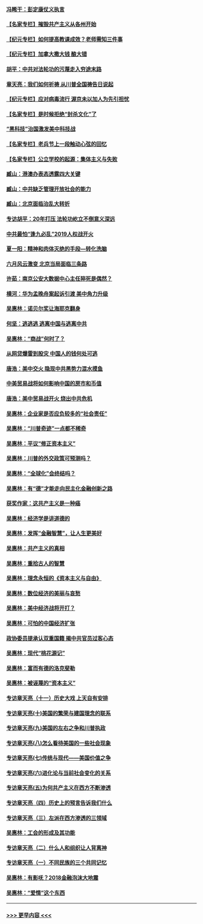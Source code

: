 #### [冯睎干：彭定康仗义执言](../pages/nsc423/n13573222.md?t=03140704) 
#### [【名家专栏】摧毁共产主义从各州开始](../pages/nsc423/n13076376.md?t=03140704) 
#### [【纪元专栏】如何提高教课成效？老师需知三件事](../pages/nsc423/n12417848.md?t=03140704) 
#### [【纪元专栏】加拿大撒大钱 酿大错](../pages/nsc423/n12406564.md?t=03140704) 
#### [胡平：中共对法轮功的污蔑走入穷途末路](../pages/nsc423/n12266737.md?t=03140704) 
#### [章天亮：我们如何祈祷 从川普全国祷告日说起](../pages/nsc423/n11944627.md?t=03140704) 
#### [【纪元专栏】应对病毒流行 渥京未以加人为先引担忧](../pages/nsc423/n11875714.md?t=03140704) 
#### [【名家专栏】是时候拒绝“封杀文化”了](../pages/nsc423/n11814093.md?t=03140704) 
#### [“黑科技”治国激发美中科技战](../pages/nsc423/n11638056.md?t=03140704) 
#### [【名家专栏】老兵节上一段触动心弦的回忆](../pages/nsc423/n11646016.md?t=03140704) 
#### [【名家专栏】公立学校的起源：集体主义与失败](../pages/nsc423/n11601833.md?t=03140704) 
#### [臧山：港澳办表态透露四大关键](../pages/nsc423/n11421628.md?t=03140704) 
#### [臧山：中共缺乏管理开放社会的能力](../pages/nsc423/n11407457.md?t=03140704) 
#### [臧山：北京面临治乱大转折](../pages/nsc423/n11406895.md?t=03140704) 
#### [专访胡平：20年打压 法轮功屹立不倒意义深远](../pages/nsc423/n11398800.md?t=03140704) 
#### [中共最怕“逢九必乱”2019人权战开火](../pages/nsc423/n11385248.md?t=03140704) 
#### [夏一阳：精神和肉体灭绝的手段—转化洗脑](../pages/nsc423/n11368250.md?t=03140704) 
#### [六月风云激变 北京当局面临三条路](../pages/nsc423/n11313668.md?t=03140704) 
#### [许茹：南京公安大数据中心主任猝死是偶然？](../pages/nsc423/n11064744.md?t=03140704) 
#### [横河：华为孟晚舟案起诉引渡 美中角力升级](../pages/nsc423/n11027230.md?t=03140704) 
#### [吴惠林：诺贝尔奖让海耶克翻身](../pages/nsc423/n10890049.md?t=03140704) 
#### [何坚：逃逃逃 逃离中国与逃离中共](../pages/nsc423/n10592891.md?t=03140704) 
#### [吴惠林：“商战”何时了？](../pages/nsc423/n10573558.md?t=03140704) 
#### [从网贷爆雷到股灾 中国人的钱何处可逃](../pages/nsc423/n10572800.md?t=03140704) 
#### [唐浩：美中交火 隐现中共黑势力混水摸鱼](../pages/nsc423/n10544040.md?t=03140704) 
#### [中美贸易战将如何影响中国的房市和币值](../pages/nsc423/n10543697.md?t=03140704) 
#### [唐浩：美中贸易战开火 烧出中共危机](../pages/nsc423/n10540126.md?t=03140704) 
#### [吴惠林：企业家是否应负较多的“社会责任”](../pages/nsc423/n10535022.md?t=03140704) 
#### [吴惠林：“川普奇迹”一点都不稀奇](../pages/nsc423/n10512808.md?t=03140704) 
#### [吴惠林：平议“修正资本主义”](../pages/nsc423/n10495724.md?t=03140704) 
#### [吴惠林：川普的外交政策可预测吗？](../pages/nsc423/n10462387.md?t=03140704) 
#### [吴惠林：“全球化”会终结吗？](../pages/nsc423/n10452838.md?t=03140704) 
#### [吴惠林：有“德”才能走向民主化金融创新之路](../pages/nsc423/n10432292.md?t=03140704) 
#### [获奖作家：这共产主义是一种癌](../pages/nsc423/n10431541.md?t=03140704) 
#### [吴惠林：经济学是讲道德的](../pages/nsc423/n10398014.md?t=03140704) 
#### [吴惠林：发挥“金融智慧”，让人生更美好](../pages/nsc423/n10375019.md?t=03140704) 
#### [吴惠林：共产主义的真相](../pages/nsc423/n10351394.md?t=03140704) 
#### [吴惠林：重拾古人的智慧](../pages/nsc423/n10337691.md?t=03140704) 
#### [吴惠林：理念永恒的《资本主义与自由》](../pages/nsc423/n10316274.md?t=03140704) 
#### [吴惠林：数位经济的美丽与哀愁](../pages/nsc423/n10292946.md?t=03140704) 
#### [吴惠林：美中经济战将开打？](../pages/nsc423/n10258825.md?t=03140704) 
#### [吴惠林：可怕的中国经济扩张](../pages/nsc423/n10219147.md?t=03140704) 
#### [政协委员提承认双重国籍 揭中共官员过客心态](../pages/nsc423/n10208809.md?t=03140704) 
#### [吴惠林：现代“桃花源记”](../pages/nsc423/n10185234.md?t=03140704) 
#### [吴惠林：富而有德的洛克斐勒](../pages/nsc423/n10142264.md?t=03140704) 
#### [吴惠林：被诬蔑的“资本主义”](../pages/nsc423/n10124816.md?t=03140704) 
#### [专访章天亮（十一）历史大戏 上天自有安排](../pages/nsc423/n10094905.md?t=03140704) 
#### [专访章天亮(十)美国的繁荣与建国理念的联系](../pages/nsc423/n10094899.md?t=03140704) 
#### [专访章天亮(九)美国的左右之争和川普执政](../pages/nsc423/n10094889.md?t=03140704) 
#### [专访章天亮(八)怎么看待美国的一些社会现象](../pages/nsc423/n10094857.md?t=03140704) 
#### [专访章天亮(七)传统与现代——美国价值之争](../pages/nsc423/n10093140.md?t=03140704) 
#### [专访章天亮(六)进化论与当前社会变化的关系](../pages/nsc423/n10092036.md?t=03140704) 
#### [专访章天亮(五)为何共产主义在西方不断渗透](../pages/nsc423/n10083620.md?t=03140704) 
#### [专访章天亮（四）历史上的预言告诉我们什么](../pages/nsc423/n10083606.md?t=03140704) 
#### [专访章天亮（三）左派在西方渗透的三领域](../pages/nsc423/n10081115.md?t=03140704) 
#### [吴惠林：工会的形成及其功能](../pages/nsc423/n10080633.md?t=03140704) 
#### [专访章天亮（二）什么人和组织让人背离神](../pages/nsc423/n10076637.md?t=03140704) 
#### [专访章天亮（一）不同民族的三个共同记忆](../pages/nsc423/n10074188.md?t=03140704) 
#### [吴惠林：有影呒？2018金融泡沫大地震](../pages/nsc423/n10040534.md?t=03140704) 
#### [吴惠林：“爱情”这个东西](../pages/nsc423/n10019423.md?t=03140704) 

----
#### [ >>> 更早内容 <<< ](../indexes/nsc423-earlier.md)
